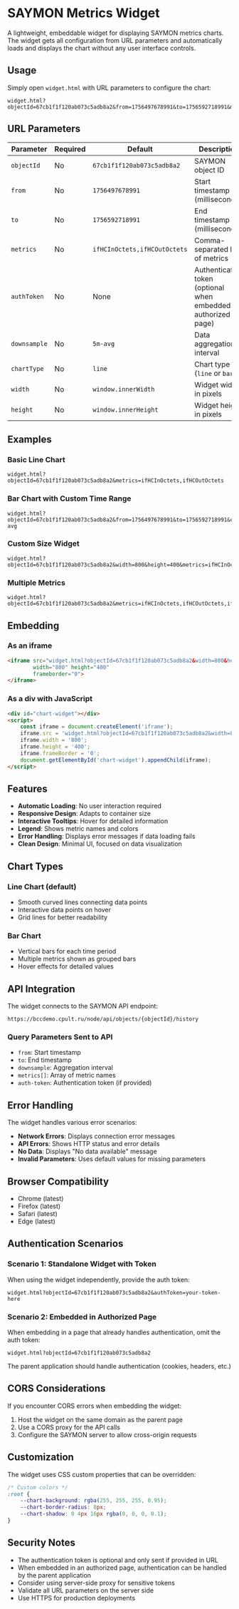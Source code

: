 # SAYMON Metrics Widget

A lightweight, embeddable widget for displaying SAYMON metrics charts. The widget gets all configuration from URL parameters and automatically loads and displays the chart without any user interface controls.

## Usage

Simply open `widget.html` with URL parameters to configure the chart:

```
widget.html?objectId=67cb1f1f120ab073c5adb8a2&from=1756497678991&to=1756592718991&metrics=ifHCInOctets,ifHCOutOctets
```

## URL Parameters

| Parameter | Required | Default | Description |
|-----------|----------|---------|-------------|
| `objectId` | No | `67cb1f1f120ab073c5adb8a2` | SAYMON object ID |
| `from` | No | `1756497678991` | Start timestamp (milliseconds) |
| `to` | No | `1756592718991` | End timestamp (milliseconds) |
| `metrics` | No | `ifHCInOctets,ifHCOutOctets` | Comma-separated list of metrics |
| `authToken` | No | None | Authentication token (optional when embedded in authorized page) |
| `downsample` | No | `5m-avg` | Data aggregation interval |
| `chartType` | No | `line` | Chart type (`line` or `bar`) |
| `width` | No | `window.innerWidth` | Widget width in pixels |
| `height` | No | `window.innerHeight` | Widget height in pixels |

## Examples

### Basic Line Chart
```
widget.html?objectId=67cb1f1f120ab073c5adb8a2&metrics=ifHCInOctets,ifHCOutOctets
```

### Bar Chart with Custom Time Range
```
widget.html?objectId=67cb1f1f120ab073c5adb8a2&from=1756497678991&to=1756592718991&chartType=bar&downsample=1h-avg
```

### Custom Size Widget
```
widget.html?objectId=67cb1f1f120ab073c5adb8a2&width=800&height=400&metrics=ifHCInOctets
```

### Multiple Metrics
```
widget.html?objectId=67cb1f1f120ab073c5adb8a2&metrics=ifHCInOctets,ifHCOutOctets,ifInErrors,ifOutErrors
```

## Embedding

### As an iframe
```html
<iframe src="widget.html?objectId=67cb1f1f120ab073c5adb8a2&width=800&height=400" 
        width="800" height="400" 
        frameborder="0">
</iframe>
```

### As a div with JavaScript
```html
<div id="chart-widget"></div>
<script>
    const iframe = document.createElement('iframe');
    iframe.src = 'widget.html?objectId=67cb1f1f120ab073c5adb8a2&width=800&height=400';
    iframe.width = '800';
    iframe.height = '400';
    iframe.frameBorder = '0';
    document.getElementById('chart-widget').appendChild(iframe);
</script>
```

## Features

- **Automatic Loading**: No user interaction required
- **Responsive Design**: Adapts to container size
- **Interactive Tooltips**: Hover for detailed information
- **Legend**: Shows metric names and colors
- **Error Handling**: Displays error messages if data loading fails
- **Clean Design**: Minimal UI, focused on data visualization

## Chart Types

### Line Chart (default)
- Smooth curved lines connecting data points
- Interactive data points on hover
- Grid lines for better readability

### Bar Chart
- Vertical bars for each time period
- Multiple metrics shown as grouped bars
- Hover effects for detailed values

## API Integration

The widget connects to the SAYMON API endpoint:
```
https://bccdemo.cpult.ru/node/api/objects/{objectId}/history
```

### Query Parameters Sent to API
- `from`: Start timestamp
- `to`: End timestamp  
- `downsample`: Aggregation interval
- `metrics[]`: Array of metric names
- `auth-token`: Authentication token (if provided)

## Error Handling

The widget handles various error scenarios:
- **Network Errors**: Displays connection error messages
- **API Errors**: Shows HTTP status and error details
- **No Data**: Displays "No data available" message
- **Invalid Parameters**: Uses default values for missing parameters

## Browser Compatibility

- Chrome (latest)
- Firefox (latest)
- Safari (latest)
- Edge (latest)

## Authentication Scenarios

### Scenario 1: Standalone Widget with Token
When using the widget independently, provide the auth token:
```
widget.html?objectId=67cb1f1f120ab073c5adb8a2&authToken=your-token-here
```

### Scenario 2: Embedded in Authorized Page
When embedding in a page that already handles authentication, omit the auth token:
```
widget.html?objectId=67cb1f1f120ab073c5adb8a2
```
The parent application should handle authentication (cookies, headers, etc.)

## CORS Considerations

If you encounter CORS errors when embedding the widget:
1. Host the widget on the same domain as the parent page
2. Use a CORS proxy for the API calls
3. Configure the SAYMON server to allow cross-origin requests

## Customization

The widget uses CSS custom properties that can be overridden:

```css
/* Custom colors */
:root {
    --chart-background: rgba(255, 255, 255, 0.95);
    --chart-border-radius: 8px;
    --chart-shadow: 0 4px 16px rgba(0, 0, 0, 0.1);
}
```

## Security Notes

- The authentication token is optional and only sent if provided in URL
- When embedded in an authorized page, authentication can be handled by the parent application
- Consider using server-side proxy for sensitive tokens
- Validate all URL parameters on the server side
- Use HTTPS for production deployments

